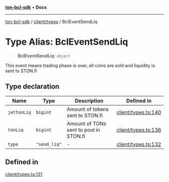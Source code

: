 [**ton-bcl-sdk**](../../../README.md) • **Docs**

***

[ton-bcl-sdk](../../../README.md) / [client/types](../README.md) / BclEventSendLiq

# Type Alias: BclEventSendLiq

> **BclEventSendLiq**: `object`

This event means trading phase is over,
all coins are sold and liquidity is sent to STON.fi

## Type declaration

| Name | Type | Description | Defined in |
| ------ | ------ | ------ | ------ |
| `jettonLiq` | `bigint` | Amount of tokens sent to STON.fi | [client/types.ts:140](https://github.com/ton-fun-tech/ton-bcl-sdk/blob/7877991181ad2a3357235178011544813b695441/src/client/types.ts#L140) |
| `tonLiq` | `bigint` | Amount of TONs sent to pool in STON.fi | [client/types.ts:136](https://github.com/ton-fun-tech/ton-bcl-sdk/blob/7877991181ad2a3357235178011544813b695441/src/client/types.ts#L136) |
| `type` | `"send_liq"` | - | [client/types.ts:132](https://github.com/ton-fun-tech/ton-bcl-sdk/blob/7877991181ad2a3357235178011544813b695441/src/client/types.ts#L132) |

## Defined in

[client/types.ts:131](https://github.com/ton-fun-tech/ton-bcl-sdk/blob/7877991181ad2a3357235178011544813b695441/src/client/types.ts#L131)
